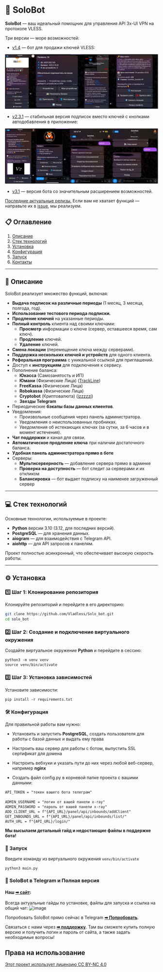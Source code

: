 # 🚀 SoloBot

**SoloBot** — ваш идеальный помощник для управления API 3x-UI VPN на протоколе VLESS.

Три версии — море возможностей:

- [v1.4](https://github.com/Vladless/Solo_bot/releases/tag/v1.4) — бот для продажи ключей VLESS:

![](preview.jpg)

- [v2.3.1](https://github.com/Vladless/Solo_bot/releases/tag/v2.3.1) — стабильная версия подписок вместо ключей с
  кнопками автодобавления в приложение:

![](preview_v_2.jpg)

- [v3.1](https://github.com/Vladless/Solo_bot/releases/tag/v3.1) — версия бота со значительным расширением возможностей.

[Последние актуальные релизы.](https://github.com/Vladless/Solo_bot/releases)
Если вам не хватает функций — направьте их в [issue](https://github.com/Vladless/Solo_bot/issues), мы реализуем.

## 📋 Оглавление

1. [Описание](#-описание)
2. [Стек технологий](#-стек-технологий)
3. [Установка](#-установка)
4. [Конфигурация](#-конфигурация)
5. [Запуск](#-запуск)
6. [Контакты](#-solobot-в-telegram-и-полная-версия)

---

## 📖 Описание

SoloBot реализует множество функций, включая:

- **Выдача подписок на различные периоды** (1 месяц, 3 месяца, полгода, год).
- **Использование тестового периода подписки.**
- **Продление ключей** на указанные периоды.
- **Полный контроль** клиента над своими ключами:
    - **Просмотр** информации о ключе (сервер, оставшееся время, сам ключ).
    - **Продление** ключей.
    - **Удаление** ключей.
- **Смена локации** (перемещение ключа между серверами).
- **Поддержка нескольких ключей и устройств** для одного клиента.
- **Реферальная программа** с уникальной ссылкой для приглашений.
- Доступ к **инструкциям** для подключения к сервису.
- Пополнение баланса:
    * **Юкасса** (Самозанятость и ИП)
    * **Юмани** (Физические Лица) ([TrackLine](https://github.com/TrackLine))
    * **FreeKassa** (Физические Лица)
    * **Robokassa** (Физические Лица)
    * **Cryptobot** (Криптовалюта) ([izzzzzi](https://github.com/izzzzzi))
    * **Звезды Telegram**
- Периодические **бэкапы базы данных клиентов**.
- Уведомления:
    - Произвольные сообщения через панель администратора.
    - Уведомления о неиспользованных пробниках.
    - Уведомления об истекающих ключах (за сутки, за 6 часов и в момент истечения).
- **Чат поддержки** и канал для связи.
- **Автоматическое продление ключа** при наличии достаточного баланса.
- **Удобная панель администратора прямо в боте**
- Серверы:
    - **Мультисерверность** — добавление сервера прямо в админке
    - **Проверка на доступность** — бот следит за серверами и их откликом
    - **Балансировка** — бот выдает подписку на наименее загруженный сервер

---

## 💻 Стек технологий

Основные технологии, используемые в проекте:

- **Python** версии 3.10 (3.12, для последних версий).
- **PostgreSQL** — для хранения данных.
- **aiogram** — для взаимодействия с Telegram API.
- **aiohttp** — для API запросов к панелям.

Проект полностью асинхронный, что обеспечивает высокую скорость работы.

---

## ⚙️ Установка

### 1️⃣ Шаг 1: Клонирование репозитория

Клонируйте репозиторий и перейдите в его директорию:

```bash
git clone https://github.com/Vladless/Solo_bot.git
cd solo_bot
```

### 2️⃣ Шаг 2: Создание и подключение виртуального окружения

Создайте виртуальное окружение **Python** и перейдите в сессию:

```
python3 -m venv venv
source venv/bin/activate
```

### 3️⃣ Шаг 3: Установка зависимостей

Установите зависимости:

```
pip install -r requirements.txt
```

### 🛠️ Конфигурация

Для правильной работы вам нужно:

* Установить и запустить **PostgreSQL**, создать пользователя для работы с базой данных и выдать ему права
* Настроить ваш сервер для работы с ботом, выпустить SSL сертификат для домена
* Настроить вебхуки и указать пути до них через любой веб-сервер, например **nginx**

* Создать файл config.py в корневой папке проекта с вашими данными:

```
API_TOKEN = "токен вашего бота телеграм"

ADMIN_USERNAME = "логин от вашей панели x-ray"
ADMIN_PASSWORD = "пароль от вашей панели x-ray"
ADD_CLIENT_URL = f"{API_URL}/panel/api/inbounds/addClient"
GET_INBOUNDS_URL = f"{API_URL}/panel/api/inbounds/list/"
AUTH_URL = f"{API_URL}/login/"
```

**Мы высылаем детальный гайд и недостающие файлы в поддержке бота!**

### 🚀 Запуск

Введите команду из виртуального окружения `venv/bin/activate`

```
python3 main.py
```

### 🔗 SoloBot в Telegram и Полная версия

#### Наш [**➡ сайт**](https://pocomacho.ru/solonetbot/):

Всегда актуальные гайды по установке, файлы для запуска и ссылка на общий чат:
![image](https://github.com/user-attachments/assets/737fbc21-e4b1-4c69-9323-71284d34e454)

Попробовать SoloBot прямо сейчас в Telegram [**➡ Попробовать**](https://t.me/SoloNetVPN_bot).

Связаться с нами через [**➡ поддержку**](https://t.me/solonet_sup). Там вы сможете купить полную версию и получить логин
и пароль от сайта, а также задать необходимые вопросы!

## Права на использование

[Этот проект использует лицензию CC BY-NC 4.0](LICENSE)